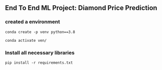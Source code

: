 ## End To End ML Project: Diamond Price Prediction



### created a environment

```
conda create -p venv python==3.8

conda activate ven/
```
### Install all necessary libraries
```
pip install -r requirements.txt
```